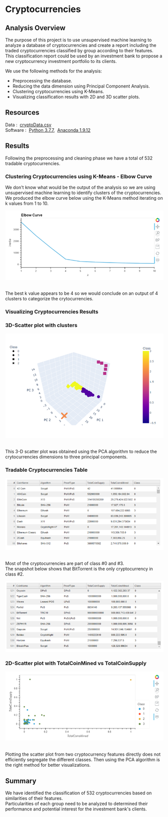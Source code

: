 # Cryptocurrencies


## Analysis Overview
The purpose of this project is to use unsupervised machine learning to analyze a database of cryptocurrencies and create a report including the traded cryptocurrencies classified by group according to their features.
This classification report could be used by an investment bank to propose a new cryptocurrency investment portfolio to its clients.<br/>

We use the following methods for the analysis:
 - Preprocessing the database.
 - Reducing the data dimension using Principal Component Analysis.
 - Clustering cryptocurrencies using K-Means.
 - Visualizing classification results with 2D and 3D scatter plots.

## Resources
Data :&nbsp; [cryptoData.csv](Resources/crypto_data.csv) 
<br/>
Software :&nbsp;  [Python 3.7.7](https://www.python.org/downloads/),&nbsp; [Anaconda 1.9.12](https://www.anaconda.com/)

## Results
Following the preprocessing and cleaning phase we have a total of 532 tradable cryptocurrencies.

### Clustering Cryptocurrencies using K-Means - Elbow Curve
We don't know what would be the output of the analysis so we are using unsupervised machine learning to identify clusters of the cryptocurrencies. We produced the elbow curve below using the K-Means method iterating on k values from 1 to 10.

<p align="center"><img src="Resources/01.png"></p>

<br/>
The best k value appears to be 4 so we would conclude on an output of 4 clusters to categorize the crytocurrencies.

<br/>

### Visualizing Cryptocurrencies Results

### 3D-Scatter plot with clusters

<p align="center"><img src="Resources/02.png"></p>

<br/>
This 3-D scatter plot was obtained using the PCA algorithm to reduce the crytocurrencies dimensions to three principal components.


### Tradable Cryptocurrencies Table

<p align="center"><img src="Resources/03.png"></p>

<br/>
Most of the cryptocurrencies are part of class #0 and #3. <br/>
The snapshot below shows that BitTorrent is the only cryptocurrency in class #2. <br/>

<p align="center"><img src="Resources/04.png"></p>


### 2D-Scatter plot with TotalCoinMined vs TotalCoinSupply

<p align="center"><img src="Resources/05.png"></p>

<br/>
Plotting the scatter plot from two cryptocurrency features directly does not efficiently segregate the different classes. Then using the PCA algorithm is the right method for better visualizations.

## Summary
We have identified the classification of 532 cryptocurrencies based on similarities of their features. <br/>
Particularities of each group need to be analyzed to determined their performance and potential interest for the investment bank's clients.

